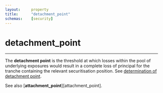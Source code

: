 ```yaml
---
layout:     property
title:      "detachment_point"
schemas:    [security]
---
```


# detachment_point

---

The **detachment point** is the threshold at which losses within the pool of underlying exposures would result in a complete loss of principal for the tranche containing the relevant securitisation position. See [determination of detachment point](https://www.eba.europa.eu/regulation-and-policy/single-rulebook/interactive-single-rulebook/101087).

See also [**attachment_point**][attachment_point].


[attachment-point]: https://github.com/SuadeLabs/fire/blob/master/documentation/properties/attachment_point.md
